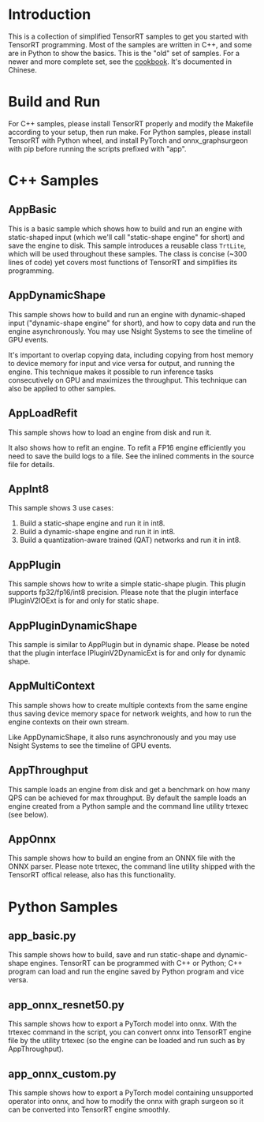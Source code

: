 # Introduction
This is a collection of simplified TensorRT samples to get you started with TensorRT programming.
Most of the samples are written in C++, and some are in Python to show the basics.
This is the "old" set of samples. For a newer and more complete set, see the [cookbook](../cookbook/README.md). It's documented in Chinese.

# Build and Run
For C++ samples, please install TensorRT properly and modify the Makefile according to your setup, then run make.
For Python samples, please install TensorRT with Python wheel, and install PyTorch and onnx_graphsurgeon with pip before running the scripts prefixed with "app".

# C++ Samples
## AppBasic
This is a basic sample which shows how to build and run an engine with static-shaped input (which we'll call "static-shape engine" for short) and save the engine to disk.
This sample introduces a reusable class <code>TrtLite</code>, which will be used throughout these samples. The class is concise (~300 lines of code) yet covers most functions of TensorRT and simplifies its programming.
## AppDynamicShape
This sample shows how to build and run an engine with dynamic-shaped input ("dynamic-shape engine" for short), and how to copy data and run the engine asynchronously. You may use Nsight Systems to see the timeline of GPU events.

It's important to overlap copying data, including copying from host memory to device memory for input and vice versa for output, and running the engine. This technique makes it possible to run inference tasks consecutively on GPU and maximizes the throughput. This technique can also be applied to other samples.
## AppLoadRefit
This sample shows how to load an engine from disk and run it. 

It also shows how to refit an engine. To refit a FP16 engine efficiently you need to save the build logs to a file. See the inlined comments in the source file for details.
## AppInt8
This sample shows 3 use cases:
1. Build a static-shape engine and run it in int8.
2. Build a dynamic-shape engine and run it in int8.
3. Build a quantization-aware trained (QAT) networks and run it in int8.
## AppPlugin
This sample shows how to write a simple static-shape plugin. This plugin supports fp32/fp16/int8 precision. Please note that the plugin interface IPluginV2IOExt is for and only for static shape.
## AppPluginDynamicShape
This sample is similar to AppPlugin but in dynamic shape. Please be noted that the plugin interface IPluginV2DynamicExt is for and only for dynamic shape.
## AppMultiContext
This sample shows how to create multiple contexts from the same engine thus saving device memory space for network weights, and how to run the engine contexts on their own stream. 

Like AppDynamicShape, it also runs asynchronously and you may use Nsight Systems to see the timeline of GPU events.
## AppThroughput
This sample loads an engine from disk and get a benchmark on how many QPS can be achieved for max throughput. By default the sample loads an engine created from a Python sample and the command line utility trtexec (see below).
## AppOnnx
This sample shows how to build an engine from an ONNX file with the ONNX parser. Please note trtexec, the command line utility shipped with the TensorRT offical release, also has this functionality.

# Python Samples
## app_basic.py
This sample shows how to build, save and run static-shape and dynamic-shape engines. 
TensorRT can be programmed with C++ or Python; C++ program can load and run the engine saved by Python program and vice versa.
## app_onnx_resnet50.py
This sample shows how to export a PyTorch model into onnx. With the trtexec command in the script, you can convert onnx into TensorRT engine file by the utility trtexec (so the engine can be loaded and run such as by AppThroughput).
## app_onnx_custom.py
This sample shows how to export a PyTorch model containing unsupported operator into onnx, and how to modify the onnx with graph surgeon so it can be converted into TensorRT engine smoothly.
